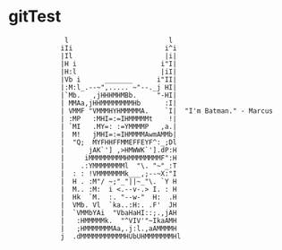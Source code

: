# gitTest

                  l                         l
                 iIi                       i^i
                 |Il                       |i|
                 |H i                     i"I|
                 |H:l                     |iI|
                 |Vb i      _______      i"II|
                 |:M:l_.--~",..... ~"--._j HI|
                 |`Mb.   ,jHHHMHMBb.     "-HI|
                 | MMAa,jHHMMMMMMMMHb      :I|
                 | VMMF "VMMMHYHMMMMMA.    `I|  "I'm Batman." - Marcus
                 | :MP   :MHI=:=IHMMMMMt    !|
                 | `MI   .MY=: :=YMMMMP   ,a.|
                 |  M!   jMHI=:=IHMMMMAwmAMMb|
                 |  "Q;  MYFHHFFMMEFFEYF^:_;Dl
                 |      jAK`'] ,>HMWWK`'].dP:H
                 |     iMMMMMMMMMHMMMMMMMMF":H
                 |    .:YMMMMMMMMl  "\. "~"_:T
                 |  : : !VMMMMMMMk___,;--~X:"I
                 |  H . :M"/ ~;"_"||~_"\. `Y H
                 |  M.. :M:  i <.--v-.> I. : H
                 |  Hk  `M.  :. "--w-"  H:  .H
                 |  VMb. Vl  `ka..:H:. .F'  JH  
                 |  `VMMbYAi  "VbaHaHI::;.,jAH
                 |   :HMMMMMk.  "^VIV'"~IkaAMH
                 |   ;HMMMMMMMAa,.j:l.,aAMMMMH
                 j  .dMMMMMMMMMMMHUbUHMMMMMMMHl


